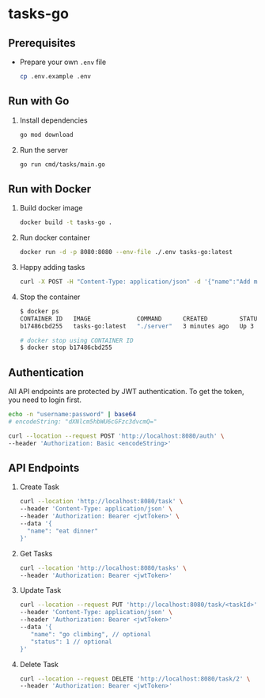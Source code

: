 # tasks-go

## Prerequisites

- Prepare your own `.env` file

  ```bash
  cp .env.example .env
  ```

## Run with Go

1. Install dependencies

   ```bash
   go mod download
   ```

2. Run the server

   ```bash
   go run cmd/tasks/main.go
   ```

## Run with Docker

1. Build docker image

   ```bash
   docker build -t tasks-go .
   ```

2. Run docker container

   ```bash
   docker run -d -p 8080:8080 --env-file ./.env tasks-go:latest
   ```

3. Happy adding tasks

   ```bash
   curl -X POST -H "Content-Type: application/json" -d '{"name":"Add more tasks"}' http://localhost:8080/tasks
   ```

4. Stop the container

   ```bash
   $ docker ps
   CONTAINER ID   IMAGE             COMMAND      CREATED         STATUS         PORTS                    NAMES
   b17486cbd255   tasks-go:latest   "./server"   3 minutes ago   Up 3 minutes   0.0.0.0:8080->8080/tcp   condescending_sammet

   # docker stop using CONTAINER ID
   $ docker stop b17486cbd255
   ```

## Authentication

All API endpoints are protected by JWT authentication. To get the token, you need to login first.

   ```bash
   echo -n "username:password" | base64
   # encodeString: "dXNlcm5hbWU6cGFzc3dvcmQ="

   curl --location --request POST 'http://localhost:8080/auth' \
   --header 'Authorization: Basic <encodeString>'
   ```

## API Endpoints

1. Create Task

    ```bash
    curl --location 'http://localhost:8080/task' \
    --header 'Content-Type: application/json' \
    --header 'Authorization: Bearer <jwtToken>' \
    --data '{
      "name": "eat dinner"
    }'
    ```

2. Get Tasks

   ```bash
   curl --location 'http://localhost:8080/tasks' \
   --header 'Authorization: Bearer <jwtToken>'
   ```

3. Update Task

   ```bash
   curl --location --request PUT 'http://localhost:8080/task/<taskId>' \
   --header 'Content-Type: application/json' \
   --header 'Authorization: Bearer <jwtToken>'
   --data '{
      "name": "go climbing", // optional
      "status": 1 // optional
   }'
   ```

4. Delete Task

   ```bash
   curl --location --request DELETE 'http://localhost:8080/task/2' \
   --header 'Authorization: Bearer <jwtToken>'
   ```
